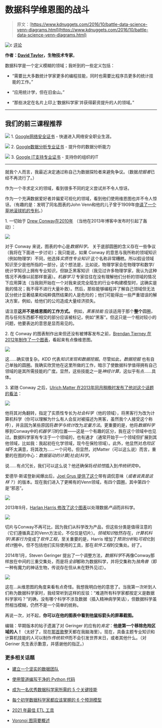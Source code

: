 # 数据科学维恩图的战斗

> 原文：[https://www.kdnuggets.com/2016/10/battle-data-science-venn-diagrams.html](https://www.kdnuggets.com/2016/10/battle-data-science-venn-diagrams.html)

![c](../Images/3d9c022da2d331bb56691a9617b91b90.png) [评论](/2016/10/battle-data-science-venn-diagrams.html?page=2#comments)

**作者：[David Taylor](https://plus.google.com/+DavidTaylorProoffreader)，生物技术专家**。

数据科学是一个定义模糊的领域；我听到的一些定义包括：

+   “需要比大多数统计学家更多的编程技能，同时也需要比程序员更多的统计技能的工作。”

+   “应用统计学，但在旧金山。”

+   “那些决定在名片上印上‘数据科学家’并获得薪资提升的人的领域。”

* * *

## 我们的前三课程推荐

![](../Images/0244c01ba9267c002ef39d4907e0b8fb.png) 1\. [Google网络安全证书](https://www.kdnuggets.com/google-cybersecurity) - 快速进入网络安全职业生涯。

![](../Images/e225c49c3c91745821c8c0368bf04711.png) 2\. [Google数据分析专业证书](https://www.kdnuggets.com/google-data-analytics) - 提升你的数据分析能力

![](../Images/0244c01ba9267c002ef39d4907e0b8fb.png) 3\. [Google IT支持专业证书](https://www.kdnuggets.com/google-itsupport) - 支持你的组织的IT

* * *

就我个人而言，我最近决定通过称自己为数据探险者来避免争议。（数据*挖掘者*已经不再流行了。）

作为一个寻求定义的领域，看到很多不同的定义尝试并不令人惊讶。

作为一个充满数据爱好者并偏爱可视化的领域，看到他们使用维恩图也并不令人惊讶。（有趣的是：发明了同名图表的John Venn和他的儿子曾于1909年[申请了一个草地滚球机的专利](https://www.google.com/patents/US943494)。）

1\. 一切始于 [Drew Conway在2010年](http://drewconway.com/zia/2013/3/26/the-data-science-venn-diagram) （当他在2013年博客中发布时引起了轰动）：

[![](../Images/73ad160adedcff20c2638ccef4f6c832.png)](https://2.bp.blogspot.com/-UNxoJDELWyw/V-E4f2V9BwI/AAAAAAAAMFs/GWd7v4tRUKMfaXqQODy403gCicrwET85ACLcB/s1600/Data_Science_VD.png)

对于 Conway 来说，图表的中心是*数据科学。* 关于底部圆圈的含义存在一些争议（我将在下面进一步讨论）；我只能说，如果 Conway 的意思与我所称的领域知识（例如物理学）不同，他选择*实质性专业知识* 这个名称非常糟糕。所以假设领域知识至少是他所指的一部分，这个想法是，比如说，物理学家会在物理学和数学/统计学知识上拥有专业知识，但缺乏黑客知识（我见过许多物理学家，我认为这种情况不再像以前那样普遍）。*机器学习* 专家往往在没有理解他们分析的领域的情况下应用算法（当我刚开始在一个对我来说完全陌生的行业中构建模型时，这确实是我的情况；我不得不进行大量补救）。然后，那些能够编程并了解自己领域但无法区分统计显著结果和纯粹偶然结果的人是危险的；他们可能得出一些严重错误的解决方案，例如，给他们的公司造成大量经济损失。

请注意**这并不是维恩图的工作方式。** 例如，*黑客技能* 应该适用于那个**整个**圆圈，而与任何东西都不相交的部分应该被标记，例如“黑客”。但这只是一个相对较小的问题，他要表达的意思是显而易见的。

2\. 在 Conway 的图表制作出来但还没有被博客发布之前，[Brendan Tierney 在2012年制作了一个图表](http://www.oralytics.com/2012/06/data-science-is-multidisciplinary.html)，看起来有点像维恩图。

[![](../Images/990d576aca096b8ff6ba42cca34ee3cf.png)](https://1.bp.blogspot.com/-7FKQXIFYXz0/V-Fqqpzep2I/AAAAAAAAMG4/UAz7-E2neC0dUdDE9zSgWJCQDksFeVNhgCLcB/s1600/image_thumb%255B1%255D.png)

这……确实很复杂。*KDD* 代表*知识发现和数据挖掘*。尽管如此，*数据挖掘* 也有自己单独的圆圈。我确实欣赏他在这里所做的工作，暗示了使数据科学值得拥有自己领域的是其所需技能的广度。显然，这些技能之一是*神经计算*，这似乎有点……具体。

3\. 紧随 Conway 之后，[Ulrich Matter 在2013年同月稍晚时发布了他对这个话题的看法](http://giventhedata.blogspot.ca/2013/03/data-science-in-businesscomputational.html)：

[![](../Images/daf14d5dd28a64bc3c5d28c09b8c582f.png)](https://4.bp.blogspot.com/-Ly9PrVVWVWk/V-E9_g_VnmI/AAAAAAAAMGE/9q12gsKi8_AXHkfmcTwE6AJp6RVgVsOoQCLcB/s1600/ccsvenn.jpeg)

他将其对角翻转，指定了实质性专长为*社会科学*（他的领域），将黑客行为改为计算机科学（你可以理解为什么有人会反对被描述为黑客，虽然我个人接受这个称呼），并且因为某些原因将*数学与统计*改为*定量方法*。更重要的是，他将*数据科学*移到Conway中的*机器学习*的位置——这是一个有趣的区分，我在这个领域中也见过。数据科学家有专注于一个领域的，也有通才（通常开始于一个领域但扩展到其他领域，比如我：我起初在化学领域，现今在保险领域）。此外，他显然对*危险区域*不太满意，将其改为……一个问号。但显然，对Matter（可以这么说）而言，重要的在图的中心：*数据驱动的计算[社会]科学*。

说……有点冗长，我们可以这么说？他还确保将*经验性*插入到*传统研究*中。

爱德华·斯诺登新闻爆出后，[Joel Grus 提供了这个](http://joelgrus.com/2013/06/09/post-prism-data-science-venn-diagram/)带有调侃意味（*或者说真是这样？*）的版本。现在我们进入了更稀有的Venn领域，有四个圆圈，其中第四个是“邪恶”。

[![](../Images/4b2b2686992c002fc59b15ace3eb5ea6.png)](https://3.bp.blogspot.com/-bvQxcwfqATQ/V-E_uTBc4VI/AAAAAAAAMGQ/Qa1Ntef-rs0E-mWx5pkVu-CPlREdvD0TwCLcB/s1600/VennDiagram2.png)

2013年9月，[Harlan Harris 修改了这个图表](http://www.datacommunitydc.org/blog/2013/09/the-data-products-venn-diagram)以处理数据*产品*而非科学。

[![](../Images/c2c1355c982375a22903d409c3c56285.png)](https://1.bp.blogspot.com/-0yr_Azo4JjE/V-FjsiQ85NI/AAAAAAAAMGg/T0EW0_0S9MYrFVo-SLelQK3fCRZEdRIVACLcB/s1600/download.png)

切片与Conway不再可比，因为我们从科学改为产品，但这些分类是值得注意的（它们遵循真正的Venn方法论，不仅仅是切片）。*领域知识*依然存在，*计算机科学/黑客行为*变成了*软件工程*，至关重要的是，Harris 增加了*预测分析*和*可视化*到*统计*圈中。但不包括他们实际使用的工具，那在*软件工程*的交集处。好了。

2014年1月，Steven Geringer 提出了一个调整方法，*数据科学*不再像Conway那样放在中间的三重交集处，而是将*全部*都称为数据科学，并将交集称为*独角兽*（即一种有魔力的神话生物，传说存在但从未在野外见过）。

[![](../Images/4b2987cf40b2aaa478d849006e30789f.png)](https://1.bp.blogspot.com/-ju4m6PBOrgo/V-E5qz99SaI/AAAAAAAAMF0/gle0zsZz_nIBEMVg0EdZHoGJhjlnBzv1gCLcB/s1600/moz-screenshot-3-729576.png)

这在...从维恩图的角度来看有点奇怪。我想我明白他的意思了。当我第一次听到人们称为数据科学家时，我经常听到这样的反驳：“难道所有科学家都按定义是数据科学家吗？”的确，没有哪个科学不涉及数据（插入精神病学笑话），但数据科学虽然相当模糊，仍然不是一个简单的统称。

再说一次，对不起，**你可以在他的图表中看到他鼠标箭头的屏幕截图。**

编辑：早期版本的帖子遗漏了对 Geringer 的应有的*肯定*：**他是第一个移除危险区域的人！**（太好了，现在[那首歌](https://www.youtube.com/watch?v=vwBbrngafl0)整天都在我脑海里）。现在，具备主题专业知识和计算机技能的人可以制作*传统软件*而不会引发世界末日，或者其他什么。（对 Geriner 先生表示歉意，并感谢他的指正。）

### 更多相关话题

+   [建立一个坚实的数据团队](https://www.kdnuggets.com/2021/12/build-solid-data-team.html)

+   [使用管道编写干净的 Python 代码](https://www.kdnuggets.com/2021/12/write-clean-python-code-pipes.html)

+   [成为一名优秀数据科学家所需的 5 个关键技能](https://www.kdnuggets.com/2021/12/5-key-skills-needed-become-great-data-scientist.html)

+   [每个初学数据科学家都应该掌握的 6 个预测模型](https://www.kdnuggets.com/2021/12/6-predictive-models-every-beginner-data-scientist-master.html)

+   [2021 年最佳 ETL 工具](https://www.kdnuggets.com/2021/12/mozart-best-etl-tools-2021.html)

+   [Voronoi 图简要概述](https://www.kdnuggets.com/2022/11/quick-overview-voronoi-diagrams.html)
